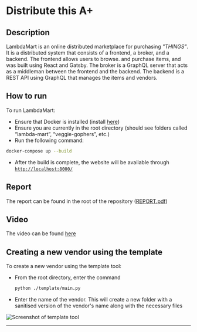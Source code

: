 # Distribute this A+

## Description

LambdaMart is an online distributed marketplace for purchasing *"THINGS"*. It is a distributed system that consists of a frontend, a broker, and a backend. The frontend allows users to browse. and purchase items, and was built using React and Gatsby. The broker is a GraphQL server that acts as a middleman between the frontend and the backend. The backend is a REST API using GraphQL that manages the items and vendors.

## How to run

To run LambdaMart:

- Ensure that Docker is installed (install [here](https://www.docker.com/))
- Ensure you are currently in the root directory (should see folders called “lambda-mart”, “veggie-gophers”, etc.)
- Run the following command:

```bash
docker-compose up --build
```

- After the build is complete, the website will be available through [`http://localhost:8000/`](http://localhost:8000/)

## Report

The report can be found in the root of the repository ([REPORT.pdf](https://gitlab.com/ucd-cs-rem/comp30220-2023/distribute-this-a/-/blob/d10d3394b6b67b0cc8ca0f1f2679738ab154a029/REPORT.pdf))

## Video

The video can be found [here](https://youtu.be/OrFDDIKW0Dw)

## Creating a new vendor using the template

To create a new vendor using the template tool:

- From the root directory, enter the command

    ```bash
    python ./template/main.py
    ```

- Enter the name of the vendor. This will create a new folder with a sanitised version of the vendor's name along with the necessary files

![Screenshot of template tool](https://gitlab.com/ucd-cs-rem/comp30220-2023/distribute-this-a/-/raw/main/assets/template-screenshot.png)

---
